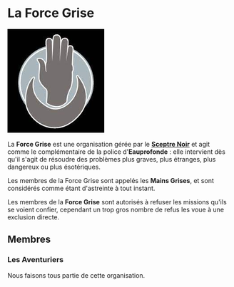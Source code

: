 # La Force Grise
![La Force Grise](../../_images/force-grise.jpg)

La **Force Grise** est une organisation gérée par le [**Sceptre Noir**](../PERSONNAGES/VajraSafahr.md) et agit comme le complémentaire de la police d'**Eauprofonde** : elle intervient dès qu'il s'agit de résoudre des problèmes plus graves, plus étranges, plus dangereux ou plus ésotériques. 

Les membres de la Force Grise sont appelés les **Mains Grises**, et sont considérés comme étant d'astreinte à tout instant.

Les membres de la **Force Grise** sont autorisés à refuser les missions qu'ils se voient confier, cependant un trop gros nombre de refus les voue à une exclusion directe.

## Membres 

### Les Aventuriers
Nous faisons tous partie de cette organisation.